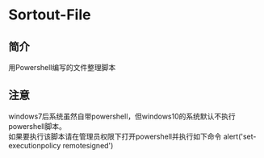 # Sortout-File
## 简介
用Powershell编写的文件整理脚本
## 注意
windows7后系统虽然自带powershell，但windows10的系统默认不执行powershell脚本。  
如果要执行该脚本请在管理员权限下打开powershell并执行如下命令
alert('set-executionpolicy remotesigned')
